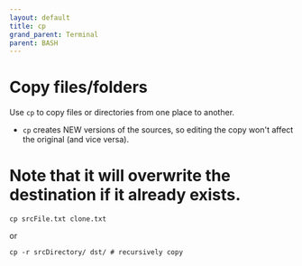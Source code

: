 ```yaml
---
layout: default
title: cp
grand_parent: Terminal
parent: BASH
---
```


# Copy files/folders

Use `cp` to copy files or directories from one place to another.

- `cp` creates NEW versions of the sources, so editing the copy won't affect the original (and vice versa).

# Note that it will overwrite the destination if it already exists.

```
cp srcFile.txt clone.txt
```

or

```
cp -r srcDirectory/ dst/ # recursively copy
```
